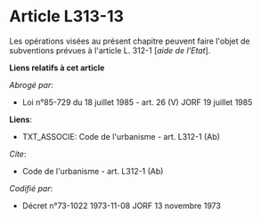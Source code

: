 # Article L313-13

Les opérations visées au présent chapitre peuvent faire l'objet de subventions prévues à l'article L. 312-1 [*aide de
l'Etat*].

**Liens relatifs à cet article**

_Abrogé par_:

  - Loi n°85-729 du 18 juillet 1985 - art. 26 (V) JORF 19 juillet 1985

**Liens**:

  - TXT_ASSOCIE: Code de l'urbanisme - art. L312-1 (Ab)

_Cite_:

  - Code de l'urbanisme - art. L312-1 (Ab)

_Codifié par_:

  - Décret n°73-1022 1973-11-08 JORF 13 novembre 1973

